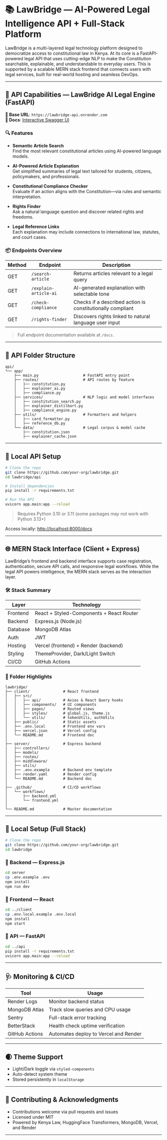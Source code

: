 # 📚 LawBridge — AI-Powered Legal Intelligence API + Full-Stack Platform

LawBridge is a multi-layered legal technology platform designed to democratize access to constitutional law in Kenya. At its core is a FastAPI-powered legal API that uses cutting-edge NLP to make the Constitution searchable, explainable, and understandable to everyday users. This is supported by a scalable MERN stack frontend that connects users with legal services, built for real-world hosting and seamless DevOps.

---

## 🚀 API Capabilities — LawBridge AI Legal Engine (FastAPI)

**🔌 Base URL**: `https://lawbridge-api.onrender.com`  
**📄 Docs**: [Interactive Swagger UI](https://lawbridge-api.onrender.com/docs)

### 🔍 Features

- **Semantic Article Search**  
  Find the most relevant constitutional articles using AI-powered language models.

- **AI-Powered Article Explanation**  
  Get simplified summaries of legal text tailored for students, citizens, policymakers, and professionals.

- **Constitutional Compliance Checker**  
  Evaluate if an action aligns with the Constitution—via rules and semantic interpretation.

- **Rights Finder**  
  Ask a natural language question and discover related rights and freedoms.

- **Legal Reference Links**  
  Each explanation may include connections to international law, statutes, and court cases.

### 📦 Endpoints Overview

| Method | Endpoint               | Description                                                   |
|--------|------------------------|---------------------------------------------------------------|
| GET    | `/search-article`      | Returns articles relevant to a legal query                    |
| GET    | `/explain-article-ai`  | AI-generated explanation with selectable tone                 |
| GET    | `/check-compliance`    | Checks if a described action is constitutionally compliant    |
| GET    | `/rights-finder`       | Discovers rights linked to natural language user input        |

> Full endpoint documentation available at `/docs`.

---

## 🧱 API Folder Structure

```plaintext
api/
└── app/
    ├── main.py                    # FastAPI entry point
    ├── routes/                    # API routes by feature
    │   ├── constitution.py
    │   ├── explainer_ai.py
    │   ├── compliance.py
    ├── services/                  # NLP logic and model interfaces
    │   ├── constitution_search.py
    │   ├── explainer_distilbart.py
    │   ├── compliance_engine.py
    ├── utils/                     # Formatters and helpers
    │   ├── card_formatter.py
    │   ├── reference_db.py
    └── data/                      # Legal corpus & model cache
        ├── constitution.json
        ├── explainer_cache.json
```

---

## 🧪 Local API Setup

```bash
# Clone the repo
git clone https://github.com/your-org/lawbridge.git
cd lawbridge/api

# Install dependencies
pip install -r requirements.txt

# Run the API
uvicorn app.main:app --reload
```

> Requires Python 3.10 or 3.11 (some packages may not work with Python 3.13+)

Access locally: [http://localhost:8000/docs](http://localhost:8000/docs)

---

## 🌐 MERN Stack Interface (Client + Express)

LawBridge’s frontend and backend interface supports case registration, authentication, secure API calls, and responsive legal workflows. While the legal API powers intelligence, the MERN stack serves as the interaction layer.

### 🛠 Stack Summary

| Layer       | Technology                         |
|-------------|-------------------------------------|
| Frontend    | React + Styled-Components + React Router |
| Backend     | Express.js (Node.js)                |
| Database    | MongoDB Atlas                       |
| Auth        | JWT                                 |
| Hosting     | Vercel (frontend) + Render (backend)|
| Styling     | ThemeProvider, Dark/Light Switch    |
| CI/CD       | GitHub Actions                      |

### 📁 Folder Highlights

```plaintext
lawbridge/
├── client/               # React frontend
│   ├── src/
│   │   ├── api/          # Axios & React Query hooks
│   │   ├── components/   # UI components
│   │   ├── pages/        # Routed views
│   │   ├── styles/       # global.js, theme.js
│   │   └── utils/        # tokenUtils, authUtils
│   ├── public/           # Static assets
│   ├── .env.local        # Frontend env vars
│   ├── vercel.json       # Vercel config
│   └── README.md         # Frontend doc
│
├── server/               # Express backend
│   ├── controllers/
│   ├── models/
│   ├── routes/
│   ├── middleware/
│   ├── utils/
│   ├── .env.example      # Backend env template
│   ├── render.yaml       # Render config
│   └── README.md         # Backend doc
│
├── .github/              # CI/CD workflows
│   └── workflows/
│       ├── backend.yml
│       └── frontend.yml
│
└── README.md             # Master documentation
```

---

## 🔧 Local Setup (Full Stack)

```bash
# Clone the repo
git clone https://github.com/your-org/lawbridge.git
cd lawbridge
```

### 🔹 Backend — Express.js

```bash
cd server
cp .env.example .env
npm install
npm run dev
```

### 🔹 Frontend — React

```bash
cd ../client
cp .env.local.example .env.local
npm install
npm start
```

### 🔹 API — FastAPI

```bash
cd ../api
pip install -r requirements.txt
uvicorn app.main:app --reload
```

---

## 🩺 Monitoring & CI/CD

| Tool        | Usage                                           |
|-------------|-------------------------------------------------|
| Render Logs | Monitor backend status                          |
| MongoDB Atlas | Track slow queries and CPU usage              |
| Sentry      | Full-stack error tracking                       |
| BetterStack | Health check uptime verification                |
| GitHub Actions | Automates deploy to Vercel and Render        |

---

## 🌒 Theme Support

- Light/Dark toggle via `styled-components`
- Auto-detect system theme
- Stored persistently in `localStorage`

---

## 🤝 Contributing & Acknowledgments

- Contributions welcome via pull requests and issues  
- Licensed under MIT  
- Powered by Kenya Law, HuggingFace Transformers, MongoDB, Vercel, and Render

---
